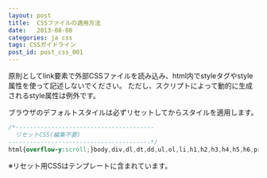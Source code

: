 ```yaml
---
layout: post
title:  CSSファイルの適用方法
date:   2013-08-08
categories: ja css
tags: CSSガイドライン
post_id: post_css_001
---
```

原則としてlink要素で外部CSSファイルを読み込み、html内でstyleタグやstyle属性を使って記述しないでください。
ただし、スクリプトによって動的に生成されるstyle属性は例外です。

ブラウザのデフォルトスタイルは必ずリセットしてからスタイルを適用します。

```css
/*---------------------------------------
  リセットCSS(編集不要)
----------------------------------------*/
html{overflow-y:scroll;}body,div,dl,dt,dd,ul,ol,li,h1,h2,h3,h4,h5,h6,pre,form,fieldset,input,textarea,p,blockquote,th,td{margin:0;padding:0;}address,caption,cite,code,dfn,em,strong,th,var{font-style:normal;}table{border-collapse:collapse;border-spacing:0;}caption,th{text-align:left;}q:before,q:after{content:'';}object,embed{vertical-align:top;}h1,h2,h3,h4,h5,h6{font-size:100%;}img,abbr,acronym,fieldset{border:0;}ul li,ol li{list-style-type:none;}a,label{cursor:pointer;}img,svg{vertical-align:middle;margin:0;padding:0;}button::-moz-focus-inner,input::-moz-focus-inner{border:0;padding:0;}*,*::before,*::after{-webkit-box-sizing:border-box;box-sizing:border-box}
```

※リセット用CSSはテンプレートに含まれています。
